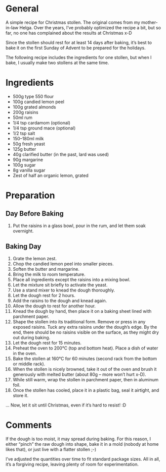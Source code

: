 # General

A simple recipe for Christmas stollen. The original comes from my mother-in-law Helga. Over the years, I’ve probably optimized the recipe a bit, but so far, no one has complained about the results at Christmas x-D  

Since the stollen should rest for at least 14 days after baking, it’s best to bake it on the first Sunday of Advent to be prepared for the holidays.  

The following recipe includes the ingredients for one stollen, but when I bake, I usually make two stollens at the same time.  


# Ingredients

* 500g type 550 flour  
* 100g candied lemon peel  
* 100g grated almonds  
* 200g raisins  
* 50ml rum  
* 1/4 tsp cardamom (optional)  
* 1/4 tsp ground mace (optional)  
* 1/2 tsp salt  
* 150–180ml milk  
* 50g fresh yeast  
* 125g butter  
* 40g clarified butter (in the past, lard was used)  
* 90g margarine  
* 100g sugar  
* 8g vanilla sugar  
* Zest of half an organic lemon, grated  


# Preparation  

## Day Before Baking  
1. Put the raisins in a glass bowl, pour in the rum, and let them soak overnight.  

## Baking Day  
1. Grate the lemon zest.  
2. Chop the candied lemon peel into smaller pieces.  
3. Soften the butter and margarine.  
4. Bring the milk to room temperature.  
5. Place all ingredients except the raisins into a mixing bowl.  
6. Let the mixture sit briefly to activate the yeast.  
7. Use a stand mixer to knead the dough thoroughly.  
8. Let the dough rest for 2 hours.  
9. Add the raisins to the dough and knead again.  
10. Allow the dough to rest for another hour.  
11. Knead the dough by hand, then place it on a baking sheet lined with parchment paper.  
12. Shape the stollen into its traditional form. Remove or press in any exposed raisins. Tuck any extra raisins under the dough’s edge. By the end, there should be no raisins visible on the surface, as they might dry out during baking.  
13. Let the dough rest for 15 minutes.  
14. Preheat the oven to 200°C (top and bottom heat). Place a dish of water in the oven.  
15. Bake the stollen at 160°C for 60 minutes (second rack from the bottom or middle rack).  
16. When the stollen is nicely browned, take it out of the oven and brush it generously with melted butter (about 80g – more won’t hurt x-D).  
17. While still warm, wrap the stollen in parchment paper, then in aluminum foil.  
18. Once the stollen has cooled, place it in a plastic bag, seal it airtight, and store it.  

... Now, let it sit until Christmas, even if it’s hard to resist! :D  


# Comments  

If the dough is too moist, it may spread during baking. For this reason, I either “pinch” the raw dough into shape, bake it in a mold (nobody at home likes that), or just live with a flatter stollen ;-)  

I’ve adjusted the quantities over time to fit standard package sizes. All in all, it’s a forgiving recipe, leaving plenty of room for experimentation.
